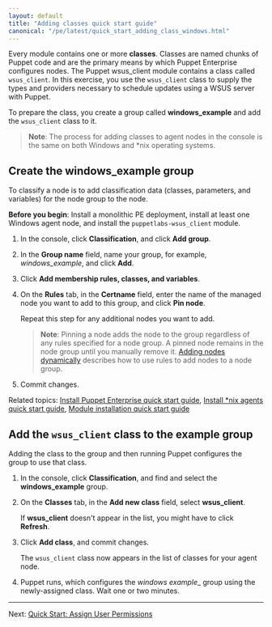 ```yaml
---
layout: default
title: "Adding classes quick start guide"
canonical: "/pe/latest/quick_start_adding_class_windows.html"
---
```


Every module contains one or more **classes**. Classes are named chunks of Puppet code and are the primary means by which Puppet Enterprise configures nodes. The Puppet wsus_client module contains a class called `wsus_client`. In this exercise, you use the `wsus_client` class to supply the types and providers necessary to schedule updates using a WSUS server with Puppet.

To prepare the class, you create a group called __windows_example__ and add the `wsus_client` class to it.

>**Note**: The process for adding classes to agent nodes in the console is the same on both Windows and *nix operating systems.

<!--Task-->
## Create the windows_example group

To classify a node is to add classification data (classes, parameters, and variables) for the node group to the node.

**Before you begin**: Install a monolithic PE deployment, install at least one Windows agent node, and install the `puppetlabs-wsus_client` module.


1. In the console, click **Classification**, and click **Add group**.
2. In the __Group name__ field, name your group, for example, *windows_example*, and click **Add**.
3. Click **Add membership rules, classes, and variables**.
4. On the __Rules__ tab, in the __Certname__ field, enter the name of the managed node you want to add to this group, and click **Pin node**.

   Repeat this step for any additional nodes you want to add.

   > __Note__: Pinning a node adds the node to the group regardless of any rules specified for a node group. A pinned node remains in the node group until you manually remove it. [Adding nodes dynamically](./console_classes_groups.html#adding-nodes-dynamically) describes how to use rules to add nodes to a node group.
5. Commit changes.

Related topics: [Install Puppet Enterprise quick start guide](./quick_start_install_mono.html), [Install *nix agents quick start guide](./quick_start_install_agents_windows.html), [Module installation quick start guide](./quick_start_module_install_windows.html)

<!--Task-->
## Add the `wsus_client` class to the example group

Adding the class to the group and then running Puppet configures the group to use that class.

1. In the console, click __Classification__, and find and select the __windows_example__ group.

2. On the **Classes** tab, in the __Add new class__ field, select __wsus_client__.

   If __wsus_client__ doesn't appear in the list, you might have to click __Refresh__.

3. Click __Add class__, and commit changes.

   The `wsus_client` class now appears in the list of classes for your agent node.

4. Puppet runs, which configures the __windows_ example__ group using the newly-assigned class. Wait one or two minutes.

-------

Next: [Quick Start: Assign User Permissions](./quick_start_rbac_windows.html)

